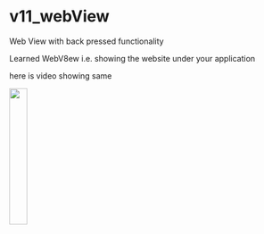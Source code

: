 # v11_webView
Web View with back pressed functionality

Learned WebV8ew i.e. showing the website under your application

here is video showing same




<img src="https://user-images.githubusercontent.com/52217208/218350580-6d4e2cbd-2164-4c74-ab13-f95ae6e5eb9e.mp4" width=25% height=25%>

